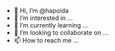 - 👋 Hi, I’m @hapoida
- 👀 I’m interested in ...
- 🌱 I’m currently learning ...
- 💞️ I’m looking to collaborate on ...
- 📫 How to reach me ...

<!---
hapoida/hapoida is a ✨ special ✨ repository because its `README.md` (this file) appears on your GitHub profile.
You can click the Preview link to take a look at your changes.
--->
